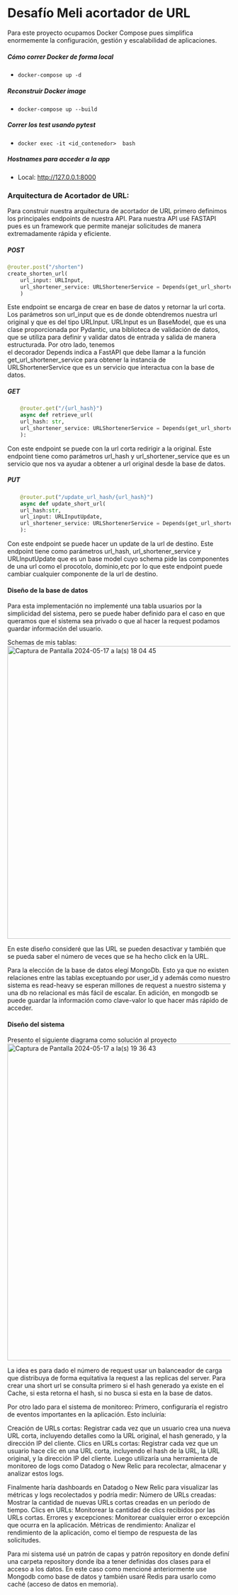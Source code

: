 # Desafío Meli acortador de URL
Para este proyecto ocupamos Docker Compose pues simplifica enormemente la configuración, gestión y escalabilidad de aplicaciones.

##### Cómo correr Docker de forma local

* `docker-compose up -d`

##### Reconstruir Docker image

* `docker-compose up --build `

##### Correr los test usando pytest

* `docker exec -it <id_contenedor>  bash`

##### Hostnames para acceder a la app
* Local: http://127.0.0.1:8000

### Arquitectura de Acortador de URL:
Para construir nuestra arquitectura de acortador de URL primero definimos los  principales endpoints de nuestra API. Para nuestra API usé FASTAPI pues es un framework que permite manejar solicitudes de manera extremadamente rápida y eficiente.

##### POST
```python
@router.post("/shorten")
create_shorten_url(
    url_input: URLInput,
    url_shortener_service: URLShortenerService = Depends(get_url_shortener_service)
    ) 
```
Este endpoint se encarga de crear en base de datos y retornar la url corta.
Los parámetros son url_input que es de donde obtendremos nuestra url original y que es del tipo URLInput. URLInput es un BaseModel, que es una clase proporcionada por Pydantic, una biblioteca de validación de datos, que se utiliza para definir y validar datos de entrada y salida de manera estructurada. Por otro lado, tenemos  
el decorador Depends indica a FastAPI que debe llamar a la función get_url_shortener_service para obtener la instancia de URLShortenerService que es un servicio que interactua con la base de datos.


##### GET
```python
    @router.get("/{url_hash}")
    async def retrieve_url(
    url_hash: str,
    url_shortener_service: URLShortenerService = Depends(get_url_shortener_service)
    ):
```
Con este endpoint se puede con la url corta redirigir a la original. Este endpoint tiene como parámetros url_hash y url_shortener_service que es un servicio que nos va ayudar a obtener a url original desde la base de datos.

##### PUT
```python
    @router.put("/update_url_hash/{url_hash}")
    async def update_short_url(
    url_hash:str,
    url_input: URLInputUpdate,
    url_shortener_service: URLShortenerService = Depends(get_url_shortener_service)
    ):
```

Con este endpoint se puede hacer un update de la url de destino. Este endpoint tiene como parámetros url_hash, url_shortener_service y URLInputUpdate que es un base model cuyo schema pide las componentes de una url como el procotolo, dominio,etc por lo que este endpoint puede cambiar cualquier componente de la url de destino.
#### Diseño de la base de datos
Para esta implementación no implementé una tabla usuarios por la simplicidad del sistema, pero se puede haber definido para el caso en que queramos que el sistema sea privado o que al hacer la request podamos guardar información del usuario.

Schemas de mis tablas:
   <img width="659" alt="Captura de Pantalla 2024-05-17 a la(s) 18 04 45" src="https://github.com/ValeDondoP/meli-url-shortener/assets/80803286/d2cc6037-238b-4aab-8c88-244f472c2a52">


En este diseño consideré que las URL se pueden desactivar y también que se pueda saber el número de veces que se ha hecho click en la URL.

Para la elección de la base de datos elegí MongoDb. Esto ya que no existen relaciones  entre las tablas exceptuando por user_id y además como nuestro sistema es read-heavy se esperan millones de request a nuestro sistema y una db no relacional es más fácil de escalar. En adición, en mongodb se puede guardar la información como clave-valor lo que hacer más rápido de acceder.

#### Diseño del sistema
Presento el siguiente diagrama como solución al proyecto
<img width="713" alt="Captura de Pantalla 2024-05-17 a la(s) 19 36 43" src="https://github.com/ValeDondoP/meli-url-shortener/assets/80803286/25042378-9af1-4894-ae56-9488016fb954">


La idea es para dado el número de request usar un balanceador de carga que distribuya de forma equitativa la request a las replicas del server. Para crear una short url se consulta primero si el hash generado ya existe en el Cache, si esta retorna el hash, si no busca si esta en la base de datos.

Por otro lado para el sistema de monitoreo:
Primero, configuraría el registro de eventos importantes en la aplicación. Esto incluiría:

Creación de URLs cortas: Registrar cada vez que un usuario crea una nueva URL corta, incluyendo detalles como la URL original, el hash generado, y la dirección IP del cliente.
Clics en URLs cortas: Registrar cada vez que un usuario hace clic en una URL corta, incluyendo el hash de la URL, la URL original, y la dirección IP del cliente.
Luego utilizaría una herramienta de monitoreo de logs como Datadog o New Relic para recolectar, almacenar y analizar estos logs.

Finalmente haría dashboards en Datadog o New Relic para visualizar las métricas y logs recolectados y podría medir:
Número de URLs creadas: Mostrar la cantidad de nuevas URLs cortas creadas en un período de tiempo.
Clics en URLs: Monitorear la cantidad de clics recibidos por las URLs cortas.
Errores y excepciones: Monitorear cualquier error o excepción que ocurra en la aplicación.
Métricas de rendimiento: Analizar el rendimiento de la aplicación, como el tiempo de respuesta de las solicitudes.





Para mi sistema usé un patrón de capas y patrón repository en donde definí una carpeta repository donde iba a tener definidas dos clases para el acceso a los datos. En este caso como mencioné anteriormente use Mongodb como base de datos y también usaré Redis para usarlo como caché (acceso de datos en memoria).


